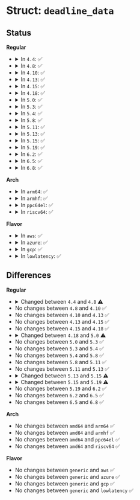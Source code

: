 # Struct: <code>deadline_data</code>

## Status
<b>Regular</b>
<ul>
<li>
<details>
<summary>In <code>4.4</code>: ✅</summary>

```c
struct deadline_data {
    struct rb_root sort_list[2];
    struct list_head fifo_list[2];
    struct request * next_rq[2];
    unsigned int batching;
    sector_t last_sector;
    unsigned int starved;
    int fifo_expire[2];
    int fifo_batch;
    int writes_starved;
    int front_merges;
};
```
</details>
</li>
<li>
<details>
<summary>In <code>4.8</code>: ✅</summary>

```c
struct deadline_data {
    struct rb_root sort_list[2];
    struct list_head fifo_list[2];
    struct request * next_rq[2];
    unsigned int batching;
    unsigned int starved;
    int fifo_expire[2];
    int fifo_batch;
    int writes_starved;
    int front_merges;
};
```
</details>
</li>
<li>
<details>
<summary>In <code>4.10</code>: ✅</summary>

```c
struct deadline_data {
    struct rb_root sort_list[2];
    struct list_head fifo_list[2];
    struct request * next_rq[2];
    unsigned int batching;
    unsigned int starved;
    int fifo_expire[2];
    int fifo_batch;
    int writes_starved;
    int front_merges;
};
```
</details>
</li>
<li>
<details>
<summary>In <code>4.13</code>: ✅</summary>

```c
struct deadline_data {
    struct rb_root sort_list[2];
    struct list_head fifo_list[2];
    struct request * next_rq[2];
    unsigned int batching;
    unsigned int starved;
    int fifo_expire[2];
    int fifo_batch;
    int writes_starved;
    int front_merges;
};
```
</details>
</li>
<li>
<details>
<summary>In <code>4.15</code>: ✅</summary>

```c
struct deadline_data {
    struct rb_root sort_list[2];
    struct list_head fifo_list[2];
    struct request * next_rq[2];
    unsigned int batching;
    unsigned int starved;
    int fifo_expire[2];
    int fifo_batch;
    int writes_starved;
    int front_merges;
};
```
</details>
</li>
<li>
<details>
<summary>In <code>4.18</code>: ✅</summary>

```c
struct deadline_data {
    struct rb_root sort_list[2];
    struct list_head fifo_list[2];
    struct request * next_rq[2];
    unsigned int batching;
    unsigned int starved;
    int fifo_expire[2];
    int fifo_batch;
    int writes_starved;
    int front_merges;
};
```
</details>
</li>
<li>
<details>
<summary>In <code>5.0</code>: ✅</summary>

```c
struct deadline_data {
    struct rb_root sort_list[2];
    struct list_head fifo_list[2];
    struct request * next_rq[2];
    unsigned int batching;
    unsigned int starved;
    int fifo_expire[2];
    int fifo_batch;
    int writes_starved;
    int front_merges;
    spinlock_t lock;
    spinlock_t zone_lock;
    struct list_head dispatch;
};
```
</details>
</li>
<li>
<details>
<summary>In <code>5.3</code>: ✅</summary>

```c
struct deadline_data {
    struct rb_root sort_list[2];
    struct list_head fifo_list[2];
    struct request * next_rq[2];
    unsigned int batching;
    unsigned int starved;
    int fifo_expire[2];
    int fifo_batch;
    int writes_starved;
    int front_merges;
    spinlock_t lock;
    spinlock_t zone_lock;
    struct list_head dispatch;
};
```
</details>
</li>
<li>
<details>
<summary>In <code>5.4</code>: ✅</summary>

```c
struct deadline_data {
    struct rb_root sort_list[2];
    struct list_head fifo_list[2];
    struct request * next_rq[2];
    unsigned int batching;
    unsigned int starved;
    int fifo_expire[2];
    int fifo_batch;
    int writes_starved;
    int front_merges;
    spinlock_t lock;
    spinlock_t zone_lock;
    struct list_head dispatch;
};
```
</details>
</li>
<li>
<details>
<summary>In <code>5.8</code>: ✅</summary>

```c
struct deadline_data {
    struct rb_root sort_list[2];
    struct list_head fifo_list[2];
    struct request * next_rq[2];
    unsigned int batching;
    unsigned int starved;
    int fifo_expire[2];
    int fifo_batch;
    int writes_starved;
    int front_merges;
    spinlock_t lock;
    spinlock_t zone_lock;
    struct list_head dispatch;
};
```
</details>
</li>
<li>
<details>
<summary>In <code>5.11</code>: ✅</summary>

```c
struct deadline_data {
    struct rb_root sort_list[2];
    struct list_head fifo_list[2];
    struct request * next_rq[2];
    unsigned int batching;
    unsigned int starved;
    int fifo_expire[2];
    int fifo_batch;
    int writes_starved;
    int front_merges;
    spinlock_t lock;
    spinlock_t zone_lock;
    struct list_head dispatch;
};
```
</details>
</li>
<li>
<details>
<summary>In <code>5.13</code>: ✅</summary>

```c
struct deadline_data {
    struct rb_root sort_list[2];
    struct list_head fifo_list[2];
    struct request * next_rq[2];
    unsigned int batching;
    unsigned int starved;
    int fifo_expire[2];
    int fifo_batch;
    int writes_starved;
    int front_merges;
    spinlock_t lock;
    spinlock_t zone_lock;
    struct list_head dispatch;
};
```
</details>
</li>
<li>
<details>
<summary>In <code>5.15</code>: ✅</summary>

```c
struct deadline_data {
    struct dd_per_prio per_prio[3];
    enum dd_data_dir last_dir;
    unsigned int batching;
    unsigned int starved;
    struct io_stats *stats;
    int fifo_expire[2];
    int fifo_batch;
    int writes_starved;
    int front_merges;
    u32 async_depth;
    spinlock_t lock;
    spinlock_t zone_lock;
};
```
</details>
</li>
<li>
<details>
<summary>In <code>5.19</code>: ✅</summary>

```c
struct deadline_data {
    struct dd_per_prio per_prio[3];
    enum dd_data_dir last_dir;
    unsigned int batching;
    unsigned int starved;
    int fifo_expire[2];
    int fifo_batch;
    int writes_starved;
    int front_merges;
    u32 async_depth;
    int prio_aging_expire;
    spinlock_t lock;
    spinlock_t zone_lock;
};
```
</details>
</li>
<li>
<details>
<summary>In <code>6.2</code>: ✅</summary>

```c
struct deadline_data {
    struct dd_per_prio per_prio[3];
    enum dd_data_dir last_dir;
    unsigned int batching;
    unsigned int starved;
    int fifo_expire[2];
    int fifo_batch;
    int writes_starved;
    int front_merges;
    u32 async_depth;
    int prio_aging_expire;
    spinlock_t lock;
    spinlock_t zone_lock;
};
```
</details>
</li>
<li>
<details>
<summary>In <code>6.5</code>: ✅</summary>

```c
struct deadline_data {
    struct dd_per_prio per_prio[3];
    enum dd_data_dir last_dir;
    unsigned int batching;
    unsigned int starved;
    int fifo_expire[2];
    int fifo_batch;
    int writes_starved;
    int front_merges;
    u32 async_depth;
    int prio_aging_expire;
    spinlock_t lock;
    spinlock_t zone_lock;
};
```
</details>
</li>
<li>
<details>
<summary>In <code>6.8</code>: ✅</summary>

```c
struct deadline_data {
    struct dd_per_prio per_prio[3];
    enum dd_data_dir last_dir;
    unsigned int batching;
    unsigned int starved;
    int fifo_expire[2];
    int fifo_batch;
    int writes_starved;
    int front_merges;
    u32 async_depth;
    int prio_aging_expire;
    spinlock_t lock;
    spinlock_t zone_lock;
};
```
</details>
</li>
</ul>
<b>Arch</b>
<ul>
<li>
<details>
<summary>In <code>arm64</code>: ✅</summary>

```c
struct deadline_data {
    struct rb_root sort_list[2];
    struct list_head fifo_list[2];
    struct request * next_rq[2];
    unsigned int batching;
    unsigned int starved;
    int fifo_expire[2];
    int fifo_batch;
    int writes_starved;
    int front_merges;
    spinlock_t lock;
    spinlock_t zone_lock;
    struct list_head dispatch;
};
```
</details>
</li>
<li>
<details>
<summary>In <code>armhf</code>: ✅</summary>

```c
struct deadline_data {
    struct rb_root sort_list[2];
    struct list_head fifo_list[2];
    struct request * next_rq[2];
    unsigned int batching;
    unsigned int starved;
    int fifo_expire[2];
    int fifo_batch;
    int writes_starved;
    int front_merges;
    spinlock_t lock;
    spinlock_t zone_lock;
    struct list_head dispatch;
};
```
</details>
</li>
<li>
<details>
<summary>In <code>ppc64el</code>: ✅</summary>

```c
struct deadline_data {
    struct rb_root sort_list[2];
    struct list_head fifo_list[2];
    struct request * next_rq[2];
    unsigned int batching;
    unsigned int starved;
    int fifo_expire[2];
    int fifo_batch;
    int writes_starved;
    int front_merges;
    spinlock_t lock;
    spinlock_t zone_lock;
    struct list_head dispatch;
};
```
</details>
</li>
<li>
<details>
<summary>In <code>riscv64</code>: ✅</summary>

```c
struct deadline_data {
    struct rb_root sort_list[2];
    struct list_head fifo_list[2];
    struct request * next_rq[2];
    unsigned int batching;
    unsigned int starved;
    int fifo_expire[2];
    int fifo_batch;
    int writes_starved;
    int front_merges;
    spinlock_t lock;
    spinlock_t zone_lock;
    struct list_head dispatch;
};
```
</details>
</li>
</ul>
<b>Flavor</b>
<ul>
<li>
<details>
<summary>In <code>aws</code>: ✅</summary>

```c
struct deadline_data {
    struct rb_root sort_list[2];
    struct list_head fifo_list[2];
    struct request * next_rq[2];
    unsigned int batching;
    unsigned int starved;
    int fifo_expire[2];
    int fifo_batch;
    int writes_starved;
    int front_merges;
    spinlock_t lock;
    spinlock_t zone_lock;
    struct list_head dispatch;
};
```
</details>
</li>
<li>
<details>
<summary>In <code>azure</code>: ✅</summary>

```c
struct deadline_data {
    struct rb_root sort_list[2];
    struct list_head fifo_list[2];
    struct request * next_rq[2];
    unsigned int batching;
    unsigned int starved;
    int fifo_expire[2];
    int fifo_batch;
    int writes_starved;
    int front_merges;
    spinlock_t lock;
    spinlock_t zone_lock;
    struct list_head dispatch;
};
```
</details>
</li>
<li>
<details>
<summary>In <code>gcp</code>: ✅</summary>

```c
struct deadline_data {
    struct rb_root sort_list[2];
    struct list_head fifo_list[2];
    struct request * next_rq[2];
    unsigned int batching;
    unsigned int starved;
    int fifo_expire[2];
    int fifo_batch;
    int writes_starved;
    int front_merges;
    spinlock_t lock;
    spinlock_t zone_lock;
    struct list_head dispatch;
};
```
</details>
</li>
<li>
<details>
<summary>In <code>lowlatency</code>: ✅</summary>

```c
struct deadline_data {
    struct rb_root sort_list[2];
    struct list_head fifo_list[2];
    struct request * next_rq[2];
    unsigned int batching;
    unsigned int starved;
    int fifo_expire[2];
    int fifo_batch;
    int writes_starved;
    int front_merges;
    spinlock_t lock;
    spinlock_t zone_lock;
    struct list_head dispatch;
};
```
</details>
</li>
</ul>

## Differences
<b>Regular</b>
<ul>
<li>
<details>
<summary>Changed between <code>4.4</code> and <code>4.8</code> ⚠️</summary>
<ul>
<li>
<b>Field removed. </b>
<code>sector_t last_sector</code>
</li>
</ul>
</details>
</li>
<li>
No changes between <code>4.8</code> and <code>4.10</code> ✅
</li>
<li>
No changes between <code>4.10</code> and <code>4.13</code> ✅
</li>
<li>
No changes between <code>4.13</code> and <code>4.15</code> ✅
</li>
<li>
No changes between <code>4.15</code> and <code>4.18</code> ✅
</li>
<li>
<details>
<summary>Changed between <code>4.18</code> and <code>5.0</code> ⚠️</summary>
<ul>
<li>
<b>Field added. </b>
<code>spinlock_t lock</code>
</li>
<li>
<b>Field added. </b>
<code>spinlock_t zone_lock</code>
</li>
<li>
<b>Field added. </b>
<code>struct list_head dispatch</code>
</li>
</ul>
</details>
</li>
<li>
No changes between <code>5.0</code> and <code>5.3</code> ✅
</li>
<li>
No changes between <code>5.3</code> and <code>5.4</code> ✅
</li>
<li>
No changes between <code>5.4</code> and <code>5.8</code> ✅
</li>
<li>
No changes between <code>5.8</code> and <code>5.11</code> ✅
</li>
<li>
No changes between <code>5.11</code> and <code>5.13</code> ✅
</li>
<li>
<details>
<summary>Changed between <code>5.13</code> and <code>5.15</code> ⚠️</summary>
<ul>
<li>
<b>Field added. </b>
<code>struct dd_per_prio per_prio[3]</code>
</li>
<li>
<b>Field added. </b>
<code>enum dd_data_dir last_dir</code>
</li>
<li>
<b>Field added. </b>
<code>struct io_stats *stats</code>
</li>
<li>
<b>Field added. </b>
<code>u32 async_depth</code>
</li>
<li>
<b>Field removed. </b>
<code>struct rb_root sort_list[2]</code>
</li>
<li>
<b>Field removed. </b>
<code>struct list_head fifo_list[2]</code>
</li>
<li>
<b>Field removed. </b>
<code>struct request * next_rq[2]</code>
</li>
<li>
<b>Field removed. </b>
<code>struct list_head dispatch</code>
</li>
</ul>
</details>
</li>
<li>
<details>
<summary>Changed between <code>5.15</code> and <code>5.19</code> ⚠️</summary>
<ul>
<li>
<b>Field added. </b>
<code>int prio_aging_expire</code>
</li>
<li>
<b>Field removed. </b>
<code>struct io_stats *stats</code>
</li>
</ul>
</details>
</li>
<li>
No changes between <code>5.19</code> and <code>6.2</code> ✅
</li>
<li>
No changes between <code>6.2</code> and <code>6.5</code> ✅
</li>
<li>
No changes between <code>6.5</code> and <code>6.8</code> ✅
</li>
</ul>
<b>Arch</b>
<ul>
<li>
No changes between <code>amd64</code> and <code>arm64</code> ✅
</li>
<li>
No changes between <code>amd64</code> and <code>armhf</code> ✅
</li>
<li>
No changes between <code>amd64</code> and <code>ppc64el</code> ✅
</li>
<li>
No changes between <code>amd64</code> and <code>riscv64</code> ✅
</li>
</ul>
<b>Flavor</b>
<ul>
<li>
No changes between <code>generic</code> and <code>aws</code> ✅
</li>
<li>
No changes between <code>generic</code> and <code>azure</code> ✅
</li>
<li>
No changes between <code>generic</code> and <code>gcp</code> ✅
</li>
<li>
No changes between <code>generic</code> and <code>lowlatency</code> ✅
</li>
</ul>
